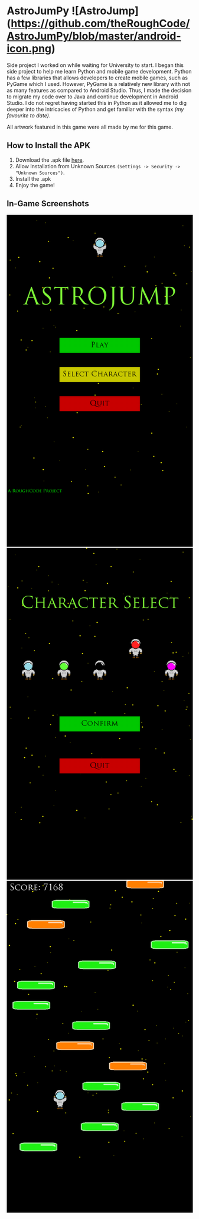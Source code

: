 # AstroJumPy ![AstroJump] (https://github.com/theRoughCode/AstroJumPy/blob/master/android-icon.png)

Side project I worked on while waiting for University to start.  I began this side project to help me learn Python and mobile game development.  Python has a few libraries that allows developers to create mobile games, such as PyGame which I used.  However, PyGame is a relatively new library with not as many features as compared to Android Studio.  Thus, I made the decision to migrate my code over to Java and continue development in Android Studio.  I do not regret having started this in Python as it allowed me to dig deeper into the intricacies of Python and get familiar with the syntax *(my favourite to date)*.

All artwork featured in this game were all made by me for this game.  

## How to Install the APK
1. Download the .apk file [here](https://github.com/theRoughCode/AstroJumPy/blob/master/AstroJump-1.0-release.apk).
2. Allow Installation from Unknown Sources `(Settings -> Security -> "Unknown Sources")`.
3. Install the .apk
4. Enjoy the game!

## In-Game Screenshots
![](https://github.com/theRoughCode/AstroJumPy/blob/master/screenshots/Screenshot_20170131-231739.png "Main Menu")
![](https://github.com/theRoughCode/AstroJumPy/blob/master/screenshots/Screenshot_20170131-231804.png "Character Select")
![](https://github.com/theRoughCode/AstroJumPy/blob/master/screenshots/Screenshot_20170131-232019.png "In Game")
